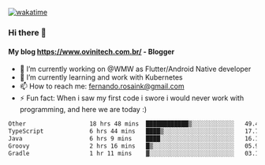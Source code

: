 [![wakatime](https://wakatime.com/badge/user/d5892087-17e6-46ab-8384-91a71a9b88d8.svg)](https://wakatime.com/@d5892087-17e6-46ab-8384-91a71a9b88d8)
### Hi there 👋

#### My blog https://www.ovinitech.com.br/ - Blogger

- 🔭 I’m currently working on @WMW as Flutter/Android Native developer
- 🌱 I’m currently learning and work with Kubernetes
- 📫 How to reach me: fernando.rosaink@gmail.com 
- ⚡ Fun fact: When i saw my first code i swore i would never work with programming, and here we are today :)

<!--START_SECTION:waka-->

```txt
Other                  18 hrs 48 mins  ████████████▒░░░░░░░░░░░░   49.43 %
TypeScript             6 hrs 44 mins   ████▒░░░░░░░░░░░░░░░░░░░░   17.72 %
Java                   6 hrs 9 mins    ████░░░░░░░░░░░░░░░░░░░░░   16.19 %
Groovy                 2 hrs 16 mins   █▒░░░░░░░░░░░░░░░░░░░░░░░   05.97 %
Gradle                 1 hr 11 mins    ▓░░░░░░░░░░░░░░░░░░░░░░░░   03.12 %
```

<!--END_SECTION:waka-->
